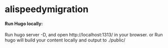 # alispeedymigration
#### Run Hugo locally:
Run hugo server -D, and open http://localhost:1313/ in your browser.
or
Run hugo will build your content locally and output to ./public/

